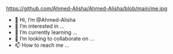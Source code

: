 https://github.com/Ahmed-Alisha/Ahmed-Alisha/blob/main/me.jpg
- 👋 Hi, I’m @Ahmed-Alisha
- 👀 I’m interested in ...
- 🌱 I’m currently learning ...
- 💞️ I’m looking to collaborate on ...
- 📫 How to reach me ...

<!---
Ahmed-Alisha/Ahmed-Alisha is a ✨ special ✨ repository because its `README.md` (this file) appears on your GitHub profile.
You can click the Preview link to take a look at your changes.
--->
